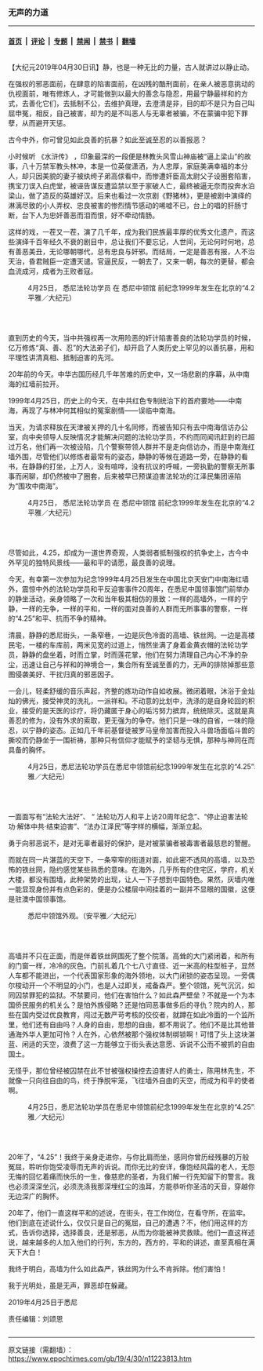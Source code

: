 ### 无声的力道

---

#### [首页](../../../..?n11223813) &nbsp;|&nbsp; [评论](../../../../../epoch-comment?n11223813) &nbsp;|&nbsp; [专题](../../../../../epoch-special?n11223813) &nbsp;|&nbsp; [禁闻](../../../../../epoch-news?n11223813) &nbsp;|&nbsp; [禁书](../../../../../books?n11223813) &nbsp;|&nbsp; [翻墙](https://github.com/gfw-breaker/nogfw/blob/master/README.md?n11223813)


<div class="column" id="artbody" itemprop="articleBody">
 <!-- article content begin -->
 <p>
  【大纪元2019年04月30日讯】静，也是一种无比的力量，古人就讲过以静止动。
 </p>
 <p>
  在强权的邪恶面前，在肆意的陷害面前，在凶残的酷刑面前，在亲人被恶意挑动的仇视面前，唯有修炼人，才可能做到以最大的善念与隐忍，用最宁静最祥和的方式，去善化它们，去抵制不公，去维护真理，去澄清是非，目的却不是只为自己叫屈申冤，相反，自己被害，却为的是不叫恶人与无辜者被骗，不在蒙骗中犯下罪孽，从而避开天惩。
 </p>
 <p>
  古今中外，你可曾见如此良善的抗暴？如此至诚至忍的以善报恶？
 </p>
 <p>
  小时候听
  <ok href="https://www.epochtimes.com/gb/tag/%E3%80%8A%E6%B0%B4%E6%B5%92%E4%BC%A0%E3%80%8B.html">
   《水浒传》
  </ok>
  ，印象最深的一段便是林教头风雪山神庙被“逼上梁山”的故事，八十万禁军教头林冲，本是一位英俊潇洒，为人忠厚，家庭美满幸福的本分人，却只因美貌的妻子被纨绔子弟高俅看中，而惨遭奸臣高太尉父子设圈套陷害，携宝刀误入白虎堂，被诬告谋反遭监禁以至于家破人亡，最终被逼无奈而投奔水泊梁山，做了造反的英雄好汉。后来也看过一次京剧《野猪林》，更是被剧中演绎的淋漓尽致的小人弄权、忠良被害的惨烈情节感动的唏嘘不已，台上的唱的肝肠寸断，台下人为忠奸善恶而泪而恨，好不牵动情肠。
 </p>
 <p>
  这样的戏，一茬又一茬，演了几千年，成为我们民族最丰厚的优秀文化遗产，而这些演绎千百年经久不衰的剧目中，总让我们不要忘记，人世间，无论何时何地，总有善恶美丑，无论哪朝哪代，总有忠良与奸邪。而结局，一定是善恶有报，人不治天治，昏君贼臣一定遭天谴。官逼民反，一朝去了，又来一朝，每次的更替，都会血流成河，成者为王败者寇。
 </p>
 <figure aria-describedby="caption-attachment-11223923" class="wp-caption aligncenter" id="attachment_11223923" style="width: 600px">
  <ok href="https://i.epochtimes.com/assets/uploads/2019/04/c850adf55da4f3d351d1535606a19997.jpg" target="_blank">
   <img alt="" class="size-large wp-image-11223923" src="https://i.epochtimes.com/assets/uploads/2019/04/c850adf55da4f3d351d1535606a19997-600x400.jpg"/>
  </ok>
  <br/><figcaption class="wp-caption-text" id="caption-attachment-11223923">
   4月25日，
   <ok href="https://www.epochtimes.com/gb/tag/%E6%82%89%E5%B0%BC%E6%B3%95%E8%BD%AE%E5%8A%9F%E5%AD%A6%E5%91%98.html">
    悉尼法轮功学员
   </ok>
   在
   <ok href="https://www.epochtimes.com/gb/tag/%E6%82%89%E5%B0%BC%E4%B8%AD%E9%A2%86%E9%A6%86.html">
    悉尼中领馆
   </ok>
   前纪念1999年发生在北京的“4.25”和平请愿事件。（安平雅／大纪元）
  </figcaption><br/>
 </figure><br/>
 <p>
  直到历史的今天，当中共强权再一次用险恶的奸计陷害善良的法轮功学员的时候，亿万修炼“真、善、忍”的大法弟子们，却开启了人类历史上罕见的以善抗暴，用和平理性讲清真相、抵制迫害的先河。
 </p>
 <p>
  20年前的今天。中华古国历经几千年苦难的历史中，又一场悲剧的序幕，从中南海的红墙前拉开。
 </p>
 <p>
  1999年4月25日，历史上的今天，在中共红色专制统治下的首府要地——中南海，再现了与林冲何其相似的冤案剧情——误临中南海。
 </p>
 <p>
  当天，为请求释放在天津被关押的几十名同修，而被告知只有去中南海信访办公室，向中央领导人反映情况才能解决问题的法轮功学员，不约而同闻讯赶到的已超过万名，他们再一次被设陷，几个警察带领人群并不是走向信访办，而是中南海红墙外围，尽管他们以修炼者最常有的姿态，静静的等候在道路一旁，在静静的看书，在静静的打坐，上万人，没有喧哗，没有抗议的呼喊，一旁执勤的警察无所事事而闲聊，却仍然被中了圈套，后来被早已预谋迫害法轮功的江泽民集团诬陷为“围攻中南海”。
 </p>
 <figure aria-describedby="caption-attachment-11223924" class="wp-caption aligncenter" id="attachment_11223924" style="width: 600px">
  <ok href="https://i.epochtimes.com/assets/uploads/2019/04/174267e96f779becb849e118cc1ed4aa.jpg" target="_blank">
   <img alt="" class="size-large wp-image-11223924" src="https://i.epochtimes.com/assets/uploads/2019/04/174267e96f779becb849e118cc1ed4aa-600x400.jpg"/>
  </ok>
  <br/><figcaption class="wp-caption-text" id="caption-attachment-11223924">
   4月25日，
   <ok href="https://www.epochtimes.com/gb/tag/%E6%82%89%E5%B0%BC%E6%B3%95%E8%BD%AE%E5%8A%9F%E5%AD%A6%E5%91%98.html">
    悉尼法轮功学员
   </ok>
   在
   <ok href="https://www.epochtimes.com/gb/tag/%E6%82%89%E5%B0%BC%E4%B8%AD%E9%A2%86%E9%A6%86.html">
    悉尼中领馆
   </ok>
   前纪念1999年发生在北京的“4.25”和平请愿事件。（安平雅／大纪元）
  </figcaption><br/>
 </figure><br/>
 <p>
  尽管如此，4.25，却成为一道世界奇观，人类弱者抵制强权的抗争史上，古今中外罕见的独特风景线——最和平的请愿，最良善的说理。
 </p>
 <p>
  今天，有幸第一次参加为纪念1999年4月25日发生在中国北京天安门中南海红墙外，震惊中外的法轮功学员和平反迫害事件20周年，在悉尼中国领事馆门前举办的静坐活动，亲身领略了一次和当年极其相仿的景致：一样的高墙外，一样的宁静，一样的无争，一样的平和，一样的面对良善的人群而无所事事的警察，一样的“4.25”和平、抗而不争的精神。
 </p>
 <p>
  清晨，静静的悉尼街头，一条窄巷，一边是灰色冷面的高墙、铁丝网。一边是高楼民宅，一楼的车库前，两米见宽的过道上，悄然坐满了身着金黄衣帽的法轮功学员，静静的盘坐着，时而立掌，时而莲花掌，他们在努力清理自己内心不净的杂尘，迅速让自己与祥和的神境合一，集合所有至诚至善的力，无声的排除掉那些意图侵袭美好、干扰归真的邪恶因子。
 </p>
 <p>
  一会儿，轻柔舒缓的音乐声起，齐整的炼功动作自如收展。微闭着眼，沐浴于金灿灿的佛光，接受神灵的洗礼，一派祥和。不动意的比划中，洗涤的是自身轮回的积业，接受的是天医的诊疗，将仍藏匿于身心的垢污努力摈弃，统统除灭。这就是真善忍的修为，没有外求的索取，更无强为的争夺。他们只是一味的自省，一味的隐忍，以宁静的姿态。正如几千年前基督徒被罗马皇帝加害而投入斗兽场面临斗兽的撕咬而仍静坐于一围祈祷，那种只有信仰才能赋予的坚韧与无惧，那种与神同在而具备的胸怀。
 </p>
 <figure aria-describedby="caption-attachment-11223979" class="wp-caption aligncenter" id="attachment_11223979" style="width: 600px">
  <ok href="https://i.epochtimes.com/assets/uploads/2019/04/263d3b7f2f3598d9bda594a4ee589f59.jpg" target="_blank">
   <img alt="" class="size-large wp-image-11223979" src="https://i.epochtimes.com/assets/uploads/2019/04/263d3b7f2f3598d9bda594a4ee589f59-600x400.jpg"/>
  </ok>
  <br/><figcaption class="wp-caption-text" id="caption-attachment-11223979">
   4月25日，悉尼法轮功学员在悉尼中领馆前纪念1999年发生在北京的“4.25”和平请愿事件。（安平雅／大纪元）
  </figcaption><br/>
 </figure><br/>
 <p>
  一面面写有“法轮大法好”、 “ 法轮功万人和平上访20周年纪念”、“停止迫害法轮功·解体中共·结束迫害”、“法办江泽民”等字样的横幅，渐渐立起。
 </p>
 <p>
  勇于向邪恶说不，是对无辜者最好的保护，是对被蒙骗者被毒害者最慈悲的警醒。
 </p>
 <p>
  而就在同一片湛蓝的天空下，一条窄窄的街道对面，如此密不透风的高墙，以及恐怖的铁丝网，隐约感觉某些熟悉的意味。在海外，几乎所有的住宅区，学府，机关大楼，都没有围墙，此种架势的出现，让人一下子想到中国特色。果然，灰墙内唯一能显现身份并有点色彩的，便是办公楼层中间挂着的一副并不显眼的国徽，这便是驻澳中国领事馆。
 </p>
 <figure aria-describedby="caption-attachment-11223993" class="wp-caption aligncenter" id="attachment_11223993" style="width: 600px">
  <ok href="https://i.epochtimes.com/assets/uploads/2019/04/276eea402c0a879bf87922c63c6abf7c.jpg" target="_blank">
   <img alt="" class="wp-image-11223993 size-large" src="https://i.epochtimes.com/assets/uploads/2019/04/276eea402c0a879bf87922c63c6abf7c-600x400.jpg"/>
  </ok>
  <br/><figcaption class="wp-caption-text" id="caption-attachment-11223993">
   悉尼中领馆外观。（安平雅／大纪元）
  </figcaption><br/>
 </figure><br/>
 <p>
  高墙并不只在正面，而是伴着铁丝网围死了整个院落。高耸的大门紧闭着，和所有的门窗一样，冷冷的灰色。门前扎着几个七八寸直径、近一米高的柱型桩子，显然人车都不能进出，一个代表国家形象的海外领地，以大门闭锁的姿态呈现。一旁偶尔梭动开一个不明显的小门，也是人过即关，戒备森严。整个领馆，死气沉沉，如同囚禁罪犯的监狱。不禁要问，他们在害怕什么？如此森严壁垒？不就是一个为本国侨民服务的机关么？是怕外族侵略？还是怕同恶事做多后的寻仇？院内的人，那些在国内受过优良教育，闯过无数严苛考核的佼佼者，就蹲在如此冷面的一个监所里，他们还有自由吗？人身的自由，思想的自由，都不用说了。他们不是比其他普通海外华人更加可怜？人在外，心依然被那个强权体制绑锁啊！可惜了头上这块湛蓝、闲适的天空，浪费了这一方能够立于街头表达意愿、诉说不公而不被抓的自由国土。
 </p>
 <p>
  无怪乎，那位曾经被囚禁在此不甘被强权操控去迫害好人的勇士，陈用林先生，不就像一只向往自由的鸟，终于挣脱牢笼，飞往墙外自由的天空，而成为和平的使者啊。
 </p>
 <figure aria-describedby="caption-attachment-11223925" class="wp-caption aligncenter" id="attachment_11223925" style="width: 600px">
  <ok href="https://i.epochtimes.com/assets/uploads/2019/04/e6adb2275db4aa2c58d895fe7ef10b6a.jpg" target="_blank">
   <img alt="" class="size-large wp-image-11223925" src="https://i.epochtimes.com/assets/uploads/2019/04/e6adb2275db4aa2c58d895fe7ef10b6a-600x400.jpg"/>
  </ok>
  <br/><figcaption class="wp-caption-text" id="caption-attachment-11223925">
   4月25日，悉尼法轮功学员在悉尼中领馆前纪念1999年发生在北京的“4.25”和平请愿事件。（安平雅／大纪元）
  </figcaption><br/>
 </figure><br/>
 <p>
  20年了，“4.25”！我终于亲身走进你，与你比肩而坐，感同你曾历经残暴的万般冤屈，聆听你饱受凌辱而无声的诉说。而你无比的安详，像饱经风霜的老人，无怨无悔的回忆着痛而快乐的一生，像慈悲的圣者，为我们解一行先知留下的警言。我也必须深深坐沉，必须洗涤我那深埋红尘的浊耳，方能恭听你圣洁的天音，穿越你无边深广的胸怀。
 </p>
 <p>
  20年了，他们一直这样平和的述说，在街头，在工作岗位，在看守所，在监牢。他们到底在述说什么，仅仅只是自己的冤屈，自己的遭遇？不，他们用这样的方式，告诉你选择，选择善良，还是邪恶，从而为你能被神灵救赎。他们一直这样述说，越来越多的人加入他们的行列，东方的，西方的，平和的讲述，直至真相在满天下大白！
 </p>
 <p>
  我终于明白，高墙为什么如此森严，铁丝网为什么不肯拆除。他们害怕！
 </p>
 <p>
  我于光明处，虽是无声，罪恶却在躲藏。
 </p>
 <p>
  2019年4月25日于悉尼
 </p>
 <p>
  责任编辑：刘颂恩
 </p>
 <!-- article content end -->
</div>


---

原文链接（需翻墙）：https://www.epochtimes.com/gb/19/4/30/n11223813.htm
